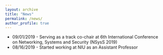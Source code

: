 ```yaml
---
layout: archive
title: "News"
permalink: /news/
author_profile: true
---
```


<!-- ## Currently Hiring -->
<p align="center">
 <ul>
  <li> 09/01/2019 - Serving as a track co-chair at 6th International Conference on Networking, Systems and Security (NSysS 2019)</li>
  <li> 08/16/2019 - Started working at NIU as an Assistant Professor </li>

  </ul>
  </p>
